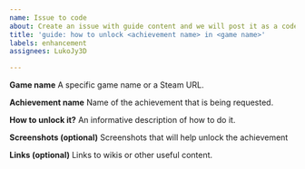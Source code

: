 ```yaml
---
name: Issue to code
about: Create an issue with guide content and we will post it as a code
title: 'guide: how to unlock <achievement name> in <game name>'
labels: enhancement
assignees: LukoJy3D

---
```


**Game name**
A specific game name or a Steam URL.

**Achievement name**
Name of the achievement that is being requested.

**How to unlock it?**
An informative description of how to do it.

**Screenshots (optional)**
Screenshots that will help unlock the achievement

**Links (optional)**
Links to wikis or other useful content.
